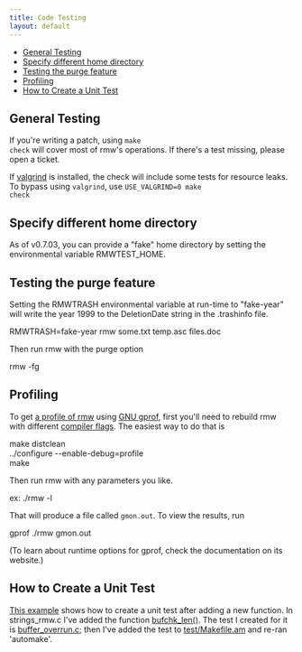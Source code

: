```yaml
---
title: Code Testing
layout: default
---
```

<ul>
  <li><a href="#general_testing">General Testing</a></li>
  <li><a href="#testing_home">Specify different home directory</a></li>
  <li><a href="#testing_purge">Testing the purge feature</a></li>
  <li><a href="#profiling">Profiling</a></li>
  <li><a href="#create_test">How to Create a Unit Test</a></li>
</ul>

<h2 id="general_testing">General Testing</h2>

If you're writing a patch, using <code class="w3-codespan">make
check</code> will cover most of rmw's operations. If there's a test
missing, please open a ticket.

If [valgrind](https://www.valgrind.org/) is installed, the check will
include some tests for resource leaks. To bypass using `valgrind`, use
<code class="w3-codespan">USE_VALGRIND=0 make check</code>

<h2 id="testing_home">Specify different home directory</h2>

As of v0.7.03, you can provide a "fake" home directory by setting the
environmental variable RMWTEST_HOME.

<h2 id="testing_purge">Testing the purge feature</h2>

Setting the RMWTRASH environmental variable at run-time to "fake-year"
will write the year 1999 to the DeletionDate string in the .trashinfo
file.

<p class="w3-code">
  RMWTRASH=fake-year rmw some.txt temp.asc files.doc
</p>

Then run rmw with the purge option

<p class="w3-code">
  rmw -fg
</p>

<!-- This section probably would be better on a separate "Debugging" page (not yet created) -->
<h2 id="profiling">Profiling</h2>

To get [a profile of rmw](/profile.example.txt) using [GNU
gprof](https://sourceware.org/binutils/docs/gprof/), first you'll need
to rebuild rmw with different [compiler
flags](https://sourceware.org/binutils/docs/gprof/Compiling.html#Compiling).
The easiest way to do that is

<p class="w3-code">
  make distclean<br />
  ../configure --enable-debug=profile<br />
  make
</p>

Then run rmw with any parameters you like.

<p class="w3-code">
  ex: ./rmw -l
</p>

That will produce a file called <code
class="w3-codespan">gmon.out</code>. To view the results, run
<p class="w3-code">gprof ./rmw gmon.out</p>
(To learn about runtime options for gprof, check the documentation on
its website.)

<h2 id="create_test">How to Create a Unit Test</h2>

[This
example](https://github.com/theimpossibleastronaut/rmw/commit/edaf560929e8589bac8874b93ae3520962ffab39)
shows how to create a unit test after adding a new function. In
strings_rmw.c I've added the function
[bufchk_len()](https://github.com/theimpossibleastronaut/rmw/commit/edaf560929e8589bac8874b93ae3520962ffab39#diff-20cfff9d32e70348c58a461184f4070eR123).
The test I created for it is
[buffer_overrun.c](https://github.com/theimpossibleastronaut/rmw/commit/edaf560929e8589bac8874b93ae3520962ffab39#diff-14a4f62c9e948bbebcfc09c12e01f3ae);
then I've added the test to
[test/Makefile.am](https://github.com/theimpossibleastronaut/rmw/commit/edaf560929e8589bac8874b93ae3520962ffab39#diff-7d1a3afeff4f7c00c95d6be6f2847e6e)
and re-ran 'automake'.

